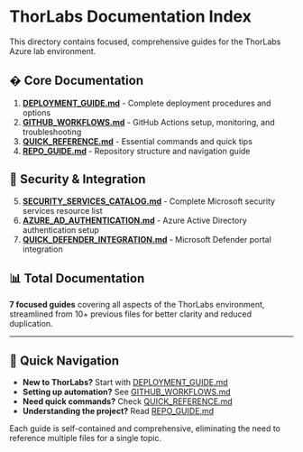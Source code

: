 # ThorLabs Documentation Index

This directory contains focused, comprehensive guides for the ThorLabs Azure lab environment.

## � Core Documentation

1. **[DEPLOYMENT_GUIDE.md](DEPLOYMENT_GUIDE.md)** - Complete deployment procedures and options
2. **[GITHUB_WORKFLOWS.md](GITHUB_WORKFLOWS.md)** - GitHub Actions setup, monitoring, and troubleshooting
3. **[QUICK_REFERENCE.md](QUICK_REFERENCE.md)** - Essential commands and quick tips
4. **[REPO_GUIDE.md](REPO_GUIDE.md)** - Repository structure and navigation guide

## 🔐 Security & Integration

5. **[SECURITY_SERVICES_CATALOG.md](SECURITY_SERVICES_CATALOG.md)** - Complete Microsoft security services resource list
6. **[AZURE_AD_AUTHENTICATION.md](AZURE_AD_AUTHENTICATION.md)** - Azure Active Directory authentication setup
7. **[QUICK_DEFENDER_INTEGRATION.md](QUICK_DEFENDER_INTEGRATION.md)** - Microsoft Defender portal integration

## 📊 Total Documentation

**7 focused guides** covering all aspects of the ThorLabs environment, streamlined from 10+ previous files for better clarity and reduced duplication.

---

## 🎯 Quick Navigation

- **New to ThorLabs?** Start with [DEPLOYMENT_GUIDE.md](DEPLOYMENT_GUIDE.md)
- **Setting up automation?** See [GITHUB_WORKFLOWS.md](GITHUB_WORKFLOWS.md)  
- **Need quick commands?** Check [QUICK_REFERENCE.md](QUICK_REFERENCE.md)
- **Understanding the project?** Read [REPO_GUIDE.md](REPO_GUIDE.md)

Each guide is self-contained and comprehensive, eliminating the need to reference multiple files for a single topic.
